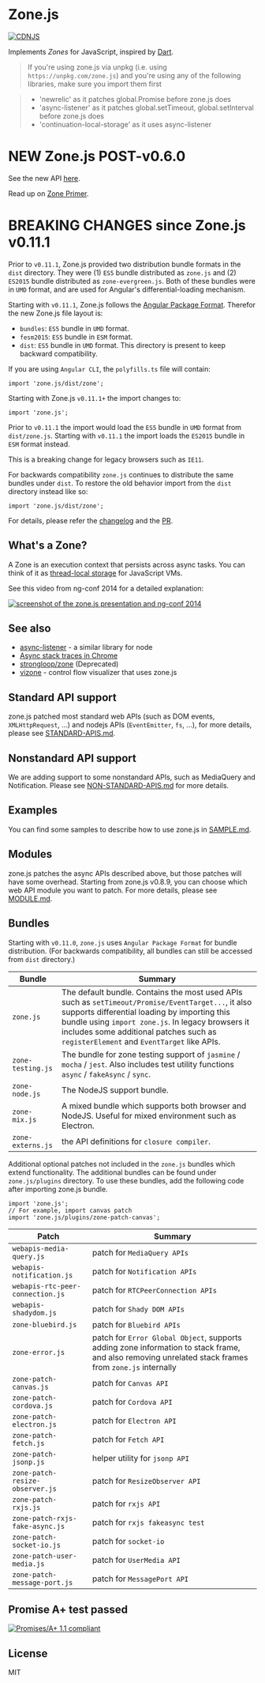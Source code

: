 # Zone.js

[![CDNJS](https://img.shields.io/cdnjs/v/zone.js.svg)](https://cdnjs.com/libraries/zone.js)

Implements _Zones_ for JavaScript, inspired by [Dart](https://dart.dev/articles/archive/zones).

> If you're using zone.js via unpkg (i.e. using `https://unpkg.com/zone.js`)
> and you're using any of the following libraries, make sure you import them first

> * 'newrelic' as it patches global.Promise before zone.js does
> * 'async-listener' as it patches global.setTimeout, global.setInterval before zone.js does
> * 'continuation-local-storage' as it uses async-listener

# NEW Zone.js POST-v0.6.0

See the new API [here](./lib/zone.ts).

Read up on [Zone Primer](https://docs.google.com/document/d/1F5Ug0jcrm031vhSMJEOgp1l-Is-Vf0UCNDY-LsQtAIY).

# BREAKING CHANGES since Zone.js v0.11.1

Prior to `v0.11.1`, Zone.js provided two distribution bundle formats in the `dist` directory.
They were (1) `ES5` bundle distributed as `zone.js` and (2) `ES2015` bundle distributed as `zone-evergreen.js`.
Both of these bundles were in `UMD` format, and are used for Angular's differential-loading mechanism.

Starting with `v0.11.1`, Zone.js follows the [Angular Package Format](https://docs.google.com/document/d/1CZC2rcpxffTDfRDs6p1cfbmKNLA6x5O-NtkJglDaBVs). Therefor the new Zone.js file layout is:

- `bundles`: `ES5` bundle in `UMD` format.
- `fesm2015`: `ES5` bundle in `ESM` format.
- `dist`: `ES5` bundle in `UMD` format. This directory is present to keep backward compatibility.

If you are using `Angular CLI`, the `polyfills.ts` file will contain:

```
import 'zone.js/dist/zone';
```

Starting with Zone.js `v0.11.1+` the import changes to:

```
import 'zone.js';
```

Prior to `v0.11.1` the import would load the `ES5` bundle in `UMD` format from `dist/zone.js`. 
Starting with `v0.11.1` the import loads the `ES2015` bundle in `ESM` format instead.

This is a breaking change for legacy browsers such as `IE11`.

For backwards compatibility `zone.js` continues to distribute the same bundles under `dist`.
To restore the old behavior import from the `dist` directory instead like so:

```
import 'zone.js/dist/zone';
```

For details, please refer the [changelog](./CHANGELOG.md) and the [PR](https://github.com/angular/angular/pull/36540).

## What's a Zone?

A Zone is an execution context that persists across async tasks.
You can think of it as [thread-local storage](https://en.wikipedia.org/wiki/Thread-local_storage) for JavaScript VMs.

See this video from ng-conf 2014 for a detailed explanation:

[![screenshot of the zone.js presentation and ng-conf 2014](./presentation.png)](//www.youtube.com/watch?v=3IqtmUscE_U&t=150)

## See also
* [async-listener](https://github.com/othiym23/async-listener) - a similar library for node
* [Async stack traces in Chrome](https://www.html5rocks.com/en/tutorials/developertools/async-call-stack/)
* [strongloop/zone](https://github.com/strongloop/zone) (Deprecated)
* [vizone](https://github.com/gilbox/vizone) - control flow visualizer that uses zone.js

## Standard API support

zone.js patched most standard web APIs (such as DOM events, `XMLHttpRequest`, ...) and nodejs APIs
(`EventEmitter`, `fs`, ...), for more details, please see [STANDARD-APIS.md](STANDARD-APIS.md).

## Nonstandard API support

We are adding support to some nonstandard APIs, such as MediaQuery and
Notification. Please see [NON-STANDARD-APIS.md](NON-STANDARD-APIS.md) for more details.

## Examples

You can find some samples to describe how to use zone.js in [SAMPLE.md](SAMPLE.md).

## Modules

zone.js patches the async APIs described above, but those patches will have some overhead.
Starting from zone.js v0.8.9, you can choose which web API module you want to patch.
For more details, please
see [MODULE.md](MODULE.md).

## Bundles

Starting with `v0.11.0`, `zone.js`  uses `Angular Package Format` for bundle distribution.
(For backwards compatibility, all bundles can still be accessed from `dist` directory.)

|Bundle|Summary|
|---|---|
|`zone.js`| The default bundle. Contains the most used APIs such as `setTimeout/Promise/EventTarget...`, it also supports differential loading by importing  this bundle using `import zone.js`.  In legacy browsers it includes some additional patches such as `registerElement` and `EventTarget` like APIs.|
|`zone-testing.js`| The bundle for zone testing support of `jasmine` / `mocha` / `jest`. Also includes test utility functions `async` / `fakeAsync` / `sync`.|
|`zone-node.js`|The NodeJS support bundle.|
|`zone-mix.js`|A mixed bundle which supports both browser and NodeJS. Useful for mixed environment such as Electron.|
|`zone-externs.js`|the API definitions for `closure compiler`.|

Additional optional patches not included in the `zone.js` bundles which extend functionality.
The additional bundles can  be found under `zone.js/plugins` directory.
To use these bundles, add the following code after importing zone.js bundle.

```
import 'zone.js';
// For example, import canvas patch
import 'zone.js/plugins/zone-patch-canvas';
```

|Patch|Summary|
|---|---|
|`webapis-media-query.js`|patch for `MediaQuery APIs`|
|`webapis-notification.js`|patch for `Notification APIs`|
|`webapis-rtc-peer-connection.js`|patch for `RTCPeerConnection APIs`|
|`webapis-shadydom.js`|patch for `Shady DOM APIs`|
|`zone-bluebird.js`|patch for `Bluebird APIs`|
|`zone-error.js`|patch for `Error Global Object`, supports adding zone information to stack frame, and also removing unrelated stack frames from `zone.js` internally|
|`zone-patch-canvas.js`|patch for `Canvas API`|
|`zone-patch-cordova.js`|patch for `Cordova API`|
|`zone-patch-electron.js`|patch for `Electron API`|
|`zone-patch-fetch.js`|patch for `Fetch API`|
|`zone-patch-jsonp.js`|helper utility for `jsonp API`|
|`zone-patch-resize-observer.js`|patch for `ResizeObserver API`|
|`zone-patch-rxjs.js`|patch for `rxjs API`|
|`zone-patch-rxjs-fake-async.js`|patch for `rxjs fakeasync test`|
|`zone-patch-socket-io.js`|patch for `socket-io`|
|`zone-patch-user-media.js`|patch for `UserMedia API`|
|`zone-patch-message-port.js`|patch for `MessagePort API`|

## Promise A+ test passed
[![Promises/A+ 1.1 compliant](https://promisesaplus.com/assets/logo-small.png)](https://promisesaplus.com/)

## License
MIT